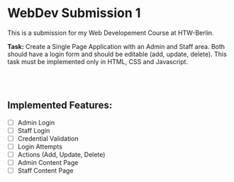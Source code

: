# WebDev Submission 1

This is a submission for my Web Developement Course at HTW-Berlin.

<strong>Task:</strong> Create a Single Page Application with an Admin and Staff area. Both should have a login form and should be editable (add, update, delete). This task must be implemented only in HTML, CSS and Javascript.

<br/>
<br/>

## Implemented Features:
- [ ] Admin Login
- [ ] Staff Login
- [ ] Credential Validation
- [ ] Login Attempts
- [ ] Actions (Add, Update, Delete)
- [ ] Admin Content Page
- [ ] Staff Content Page
